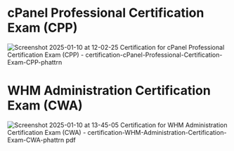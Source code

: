 # cPanel Professional Certification Exam (CPP)
![Screenshot 2025-01-10 at 12-02-25 Certification for cPanel Professional Certification Exam (CPP) - certification-cPanel-Professional-Certification-Exam-CPP-phattrn](https://github.com/user-attachments/assets/336b441a-cbcb-4dc9-81df-b18e999fd3a8)
# WHM Administration Certification Exam (CWA)
![Screenshot 2025-01-10 at 13-45-05 Certification for WHM Administration Certification Exam (CWA) - certification-WHM-Administration-Certification-Exam-CWA-phattrn pdf](https://github.com/user-attachments/assets/38ab10f5-418a-49d9-9bce-acd193417dec)
